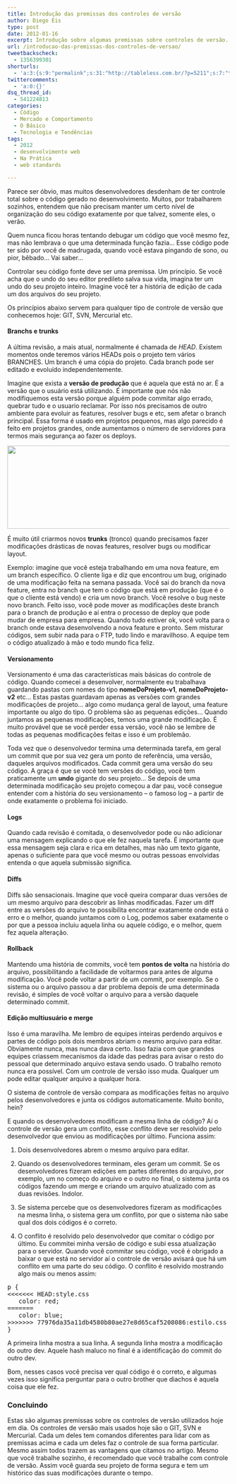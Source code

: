 ```yaml
---
title: Introdução das premissas dos controles de versão
author: Diego Eis
type: post
date: 2012-01-16
excerpt: Introdução sobre algumas premissas sobre controles de versão. Muito útil para designers e iniciantes na área.
url: /introducao-das-premissas-dos-controles-de-versao/
tweetbackscheck:
  - 1356399301
shorturls:
  - 'a:3:{s:9:"permalink";s:31:"http://tableless.com.br/?p=5211";s:7:"tinyurl";s:26:"http://tinyurl.com/87mzax3";s:4:"isgd";s:19:"http://is.gd/7h4ZTg";}'
twittercomments:
  - 'a:0:{}'
dsq_thread_id:
  - 541224813
categories:
  - Código
  - Mercado e Comportamento
  - O Básico
  - Tecnologia e Tendências
tags:
  - 2012
  - desenvolvimento web
  - Na Prática
  - web standards

---
```

Parece ser óbvio, mas muitos desenvolvedores desdenham de ter controle total sobre o código gerado no desenvolvimento. Muitos, por trabalharem sozinhos, entendem que não precisam manter um certo nível de organização do seu código exatamente por que talvez, somente eles, o verão.
  
Quem nunca ficou horas tentando debugar um código que você mesmo fez, mas não lembrava o que uma determinada função fazia&#8230; Esse código pode ter sido por você de madrugada, quando você estava pingando de sono, ou pior, bêbado&#8230; Vai saber&#8230;

Controlar seu código fonte deve ser uma premissa. Um princípio. Se você acha que o undo do seu editor predileto salva sua vida, imagina ter um undo do seu projeto inteiro. Imagine você ter a história de edição de cada um dos arquivos do seu projeto.

Os princípios abaixo servem para qualquer tipo de controle de versão que conhecemos hoje: GIT, SVN, Mercurial etc. 

#### Branchs e trunks

A última revisão, a mais atual, normalmente é chamada de _HEAD_. Existem momentos onde teremos vários HEADs pois o projeto tem vários BRANCHES. Um branch é uma cópia do projeto. Cada branch pode ser editado e evoluído independentemente. 

Imagine que exista a **versão de produção** que é aquela que está no ar. É a versão que o usuário está utilizando. É importante que nós não modifiquemos esta versão porque alguém pode commitar algo errado, quebrar tudo e o usuario reclamar. Por isso nós precisamos de outro ambiente para evoluir as features, resolver bugs e etc, sem afetar o branch principal. Essa forma é usado em projetos pequenos, mas algo parecido é feito em projetos grandes, onde aumentamos o número de servidores para termos mais segurança ao fazer os deploys.

<img src="http://tableless.com.br/uploads/2012/01/branch.jpg" alt="" title="branch" width="770" height="188" class="alignnone size-full wp-image-5212" srcset="uploads/2012/01/branch.jpg 770w, uploads/2012/01/branch-300x73.jpg 300w" sizes="(max-width: 770px) 100vw, 770px" />

É muito útil criarmos novos **trunks** (tronco) quando precisamos fazer modificações drásticas de novas features, resolver bugs ou modificar layout. 

Exemplo: imagine que você esteja trabalhando em uma nova feature, em um branch específico. O cliente liga e diz que encontrou um bug, originado de uma modificação feita na semana passada. Você sai do branch da nova feature, entra no branch que tem o código que está em produção (que é o que o cliente está vendo) e cria um novo branch. Você resolve o bug neste novo branch. Feito isso, você pode mover as modificações deste branch para o branch de produção e aí entra o processo de deploy que pode mudar de empresa para empresa. Quando tudo estiver ok, você volta para o branch onde estava desenvolvendo a nova feature e pronto. Sem misturar códigos, sem subir nada para o FTP, tudo lindo e maravilhoso. A equipe tem o código atualizado à mão e todo mundo fica feliz.

#### Versionamento

Versionamento é uma das características mais básicas do controle de código. Quando comecei a desenvolver, normalmente eu trabalhava guardando pastas com nomes do tipo **nomeDoProjeto-v1**, **nomeDoProjeto-v2** etc&#8230; Estas pastas guardavam apenas as versões com grandes modificações de projeto&#8230; algo como mudança geral de layout, uma feature importante ou algo do tipo. O problema são as pequenas edições&#8230; Quando juntamos as pequenas modificações, temos uma grande modificação. É muito provável que se você perder essa versão, você não se lembre de todas as pequenas modificações feitas e isso é um problemão.

Toda vez que o desenvolvedor termina uma determinada tarefa, em geral um commit que por sua vez gera um ponto de referência, uma versão, daqueles arquivos modificados. Cada commit gera uma versão do seu código. A graça é que se você tem versões do código, você tem praticamente um **undo** gigante do seu projeto&#8230; Se depois de uma determinada modificação seu projeto começou a dar pau, você consegue entender com a história do seu versionamento &#8211; o famoso log &#8211; a partir de onde exatamente o problema foi iniciado.

#### Logs

Quando cada revisão é comitada, o desenvolvedor pode ou não adicionar uma mensagem explicando o que ele fez naquela tarefa. É importante que essa mensagem seja clara e rica em detalhes, mas não um texto gigante, apenas o suficiente para que você mesmo ou outras pessoas envolvidas entenda o que aquela submissão significa.

#### Diffs

Diffs são sensacionais. Imagine que você queira comparar duas versões de um mesmo arquivo para descobrir as linhas modificadas. Fazer um diff entre as versões do arquivo te possibilita encontrar exatamente onde está o erro e o melhor, quando juntamos com o Log, podemos saber exatamente o por que a pessoa incluiu aquela linha ou aquele código, e o melhor, quem fez aquela alteração. 

#### Rollback

Mantendo uma história de commits, você tem **pontos de volta** na história do arquivo, possibilitando a facilidade de voltarmos para antes de alguma modificação. Você pode voltar a partir de um commit, por exemplo. Se o sistema ou o arquivo passou a dar problema depois de uma determinada revisão, é simples de você voltar o arquivo para a versão daquele determinado commit.

#### Edição multiusuário e merge

Isso é uma maravilha. Me lembro de equipes inteiras perdendo arquivos e partes de código pois dois membros abriam o mesmo arquivo para editar. Obviamente nunca, mas nunca dava certo. Isso fazia com que grandes equipes criassem mecanismos da idade das pedras para avisar o resto do pessoal que determinado arquivo estava sendo usado. O trabalho remoto nunca era possível. Com um controle de versão isso muda. Qualquer um pode editar qualquer arquivo a qualquer hora.

O sistema de controle de versão compara as modificações feitas no arquivo pelos desenvolvedores e junta os códigos automaticamente. Muito bonito, hein?

E quando os desenvolvedores modificam a mesma linha de código? Aí o controle de versão gera um conflito, esse conflito deve ser resolvido pelo desenvolvedor que enviou as modificações por último. Funciona assim:

1. Dois desenvolvedores abrem o mesmo arquivo para editar.
  
2. Quando os desenvolvedores terminam, eles geram um commit. Se os desenvolvedores fizeram edições em partes diferentes do arquivo, por exemplo, um no começo do arquivo e o outro no final, o sistema junta os códigos fazendo um merge e criando um arquivo atualizado com as duas revisões. Indolor.
  
3. Se sistema percebe que os desenvolvedores fizeram as modificações na mesma linha, o sistema gera um conflito, por que o sistema não sabe qual dos dois códigos é o correto.
  
4. O conflito é resolvido pelo desenvolvedor que comitar o código por último. Eu commitei minha versão de código e subi essa atualização para o servidor. Quando você commitar seu código, você é obrigado a baixar o que está no servidor aí o controle de versão avisará que há um conflito em uma parte do seu código. O conflito é resolvido mostrando algo mais ou menos assim:

<pre class="lang-css">p {
&lt;&lt;&lt;&lt;&lt;&lt;&lt; HEAD:style.css
   color: red;
=======
   color: blue;
>>>>>>> 77976da35a11db4580b80ae27e8d65caf5208086:estilo.css
}
</pre>

A primeira linha mostra a sua linha. A segunda linha mostra a modificação do outro dev. Aquele hash maluco no final é a identificação do commit do outro dev.
  
Bom, nesses casos você precisa ver qual código é o correto, e algumas vezes isso significa perguntar para o outro brother que diachos é aquela coisa que ele fez.

### Concluindo

Estas são algumas premissas sobre os controles de versão utilizados hoje em dia. Os controles de versão mais usados hoje são o GIT, SVN e Mercurial. Cada um deles tem comandos diferentes para lidar com as premissas acima e cada um deles faz o controle de sua forma particular. Mesmo assim todos trazem as vantagens que citamos no artigo. Mesmo que você trabalhe sozinho, é recomendado que você trabalhe com controle de versão. Assim você guarda seu projeto de forma segura e tem um histórico das suas modificações durante o tempo.